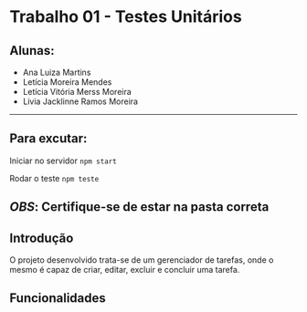 # Trabalho 01 - Testes Unitários

## Alunas: 
- Ana Luiza Martins
- Letícia Moreira Mendes
- Letícia Vitória Merss Moreira
- Livia Jacklinne Ramos Moreira

---

## Para excutar:
Iniciar no servidor `npm start`

Rodar o teste `npm teste`

*OBS*: Certifique-se de estar na pasta correta
---
## Introdução
O projeto desenvolvido trata-se de um gerenciador de tarefas, onde o mesmo é capaz de criar, editar, excluir e concluir uma tarefa.

## Funcionalidades


